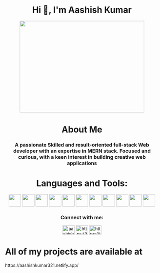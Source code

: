 <h1 align="center">Hi 👋, I'm Aashish Kumar</h1>
<p align="center">
<img src="https://media.giphy.com/media/L8K62iTDkzGX6/giphy.gif" width="90%" height="300" align="center"/>
</p>
<!--   ![](https://media.giphy.com/media/L8K62iTDkzGX6/giphy.gif) -->

<h1 align="center">About Me</h1>
<h3 align="center">A passionate Skilled and result-oriented full-stack Web developer with an expertise in MERN stack. Focused and curious, with a keen interest in building creative web applications</h3>

<!-- 🌱 I’m currently learning **MERN Stack** -->
<!-- https://media.giphy.com/media/L8K62iTDkzGX6/giphy.gif -->
<h1 align="center">Languages and Tools:</h1>

<p align=center>
<img src="https://img.shields.io/badge/-javaScript-FF0000?style=for-the-badge&logo=javascript" height="40px" />
 <img src="https://img.shields.io/badge/-Express-FF0000?style=for-the-badge&logo=express" height="40px"/>
  <img src="https://img.shields.io/badge/-React-FF0000?style=for-the-badge&logo=react" height="40px"/>
 <img src="https://img.shields.io/badge/-Redux-FF0000?style=for-the-badge&logo=redux" height="40px"/>
    <img src="https://img.shields.io/badge/-Node Js-FF0000?style=for-the-badge&logo=node.js" height="40px"/>
    <img src="https://img.shields.io/badge/-Mongo Db-FF0000?style=for-the-badge&logo=mongodb" height="40px"/>
    <img src="https://img.shields.io/badge/-HTML-FF0000?style=for-the-badge&logo=html5" height="40px"/>
     <img src="https://img.shields.io/badge/-css-FF0000?style=for-the-badge&logo=css" height="40px"/>
  <img src="https://img.shields.io/badge/-npm-FF0000?style=for-the-badge&logo=npm" height="40px"/>
 <img src="https://img.shields.io/badge/-Git-FF0000?style=for-the-badge&logo=git" height="40px"/>
 <img src="https://img.shields.io/badge/-Postman-FF0000?style=for-the-badge&logo=postman" height="40px"/>



<!-- <img src="https://img.shields.io/badge/-HTML5-007FFF?style=for-the-badge&logo=html5"/>
<img src="https://img.shields.io/badge/-CSS-0000FF?style=for-the-badge&logo=css3"/> -->

<!--END_SECTION:colourise-->






<h3 align="center">Connect with me:</h3>
<p align="center">
    <a href="https://linkedin.com/in/aashish-kumar-bba836190" target="blank"><img align="center" src="https://raw.githubusercontent.com/rahuldkjain/github-profile-readme-generator/master/src/images/icons/Social/linked-in-alt.svg" alt="aashish-kumar-bba836190" height="30" width="40" /></a>
    <a href="https://twitter.com/aashish8118" target="blank"><img align="center" src="https://raw.githubusercontent.com/rahuldkjain/github-profile-readme-generator/master/src/images/icons/Social/twitter.svg" alt="https://twitter.com/aashish8118" height="30" width="40" /></a>
    <a href="mailto:aashish.kumar.ak143@gmail.com" target="blank"><img align="center" src="https://img.icons8.com/external-nawicon-outline-color-nawicon/2x/external-email-communication-nawicon-outline-color-nawicon-2.png" alt="https://twitter.com/aashish8118" height="30" width="40" /></a>
</p>
<h1>All of my projects are available at</h1> https://aashishkumar321.netlify.app/

<!-- <p align="center" ; "><img align="center " src="https://github-readme-stats.vercel.app/api/top-langs?username=aashishkumar321&show_icons=true&locale=en&layout=compact " alt="aashishkumar321 " /></p> -->

